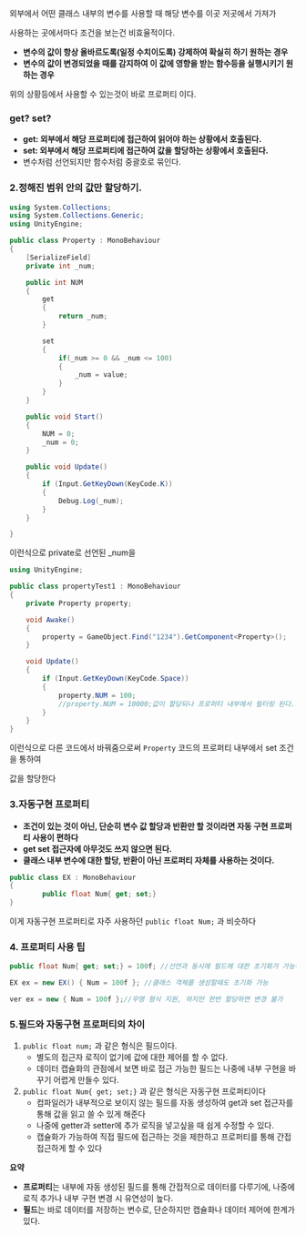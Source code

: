 외부에서 어떤 클래스 내부의 변수를 사용할 때 해당 변수를 이곳 저곳에서 가져가

사용하는 곳에서마다 조건을 보는건 비효율적이다.

- **변수의 값이 항상 올바르도록(일정 수치이도록) 강제하여 확실히 하기 원하는 경우**
- **변수의 값이 변경되었을 때를 감지하여 이 값에 영향을 받는 함수등을 실행시키기 원하는 경우**

위의 상황등에서 사용할 수 있는것이 바로 프로퍼티 이다.

### get? set?

- **get: 외부에서 해당 프로퍼티에 접근하여 읽어야 하는 상황에서 호출된다.**
- **set: 외부에서 해당 프로퍼티에 접근하여 값을 할당하는 상황에서 호출된다.**
- 변수처럼 선언되지만 함수처럼 중괄호로 묶인다.

### 2.정해진 범위 안의 값만 할당하기.

```csharp
using System.Collections;
using System.Collections.Generic;
using UnityEngine;

public class Property : MonoBehaviour
{
    [SerializeField]
    private int _num;

    public int NUM
    {
        get
        {
            return _num;
        }

        set
        {
            if(_num >= 0 && _num <= 100)
            {
                _num = value;
            }
        }
    }

    public void Start()
    {
        NUM = 0;
        _num = 0;
    }

    public void Update()
    {
        if (Input.GetKeyDown(KeyCode.K))
        {
            Debug.Log(_num);
        }
    }

}

```

이런식으로 private로 선언된 _num을 

```csharp
using UnityEngine;

public class propertyTest1 : MonoBehaviour
{
    private Property property;

    void Awake()
    {
        property = GameObject.Find("1234").GetComponent<Property>();
    }

    void Update()
    {
        if (Input.GetKeyDown(KeyCode.Space))
        {
            property.NUM = 100;
            //property.NUM = 10000;값이 할당되나 프로퍼티 내부에서 필터링 된다.
        }
    }
}

```

이런식으로 다른 코드에서 바꿔줌으로써 `Property` 코드의 프로퍼티 내부에서 set 조건을 통하여

값을 할당한다

### 3.자동구현 프로퍼티

- **조건이 있는 것이 아닌, 단순히 변수 값 할당과 반환만 할 것이라면 자동 구현 프로퍼티 사용이
편하다**
- **get set 접근자에 아무것도 쓰지 않으면 된다.**
- **클래스 내부 변수에 대한 할당, 반환이 아닌 프로퍼티 자체를 사용하는 것이다.**

```csharp
public class EX : MonoBehaviour
{
		public float Num{ get; set;}
}
```

이게 자동구현 프로퍼티로 자주 사용하던 `public float Num;` 과 비슷하다

### 4. 프로퍼티 사용 팁

```csharp
public float Num{ get; set;} = 100f; //선언과 동시에 필드에 대한 초기화가 가능하다

EX ex = new EX() { Num = 100f }; //클래스 객체를 생성할때도 초기화 가능

ver ex = new { Num = 100f };//무명 형식 지원, 하지만 한번 할당하면 변경 불가
```

### 5.필드와 자동구현 프로퍼티의 차이

1. `public float num;` 과 같은 형식은 필드이다.
    - 별도의 접근자 로직이 없기에 값에 대한 제어를 할 수 없다.
    - 데이터 캡슐화의 관점에서 보면 바로 접근 가능한 필드는 나중에 내부 구현을 바꾸기 어렵게 만들수 있다.
2. `public float Num{ get; set;}`  과 같은 형식은 자동구현 프로퍼티이다
    - 컴파일러가 내부적으로 보이지 않는 필드를 자동 생성하여   get과 set 접근자를 통해
    값을 읽고 쓸 수 있게 해준다
    - 나중에 getter과 setter에 추가 로직을 넣고싶을 때 쉽게 수정할 수 있다.
    - 캡슐화가 가능하여 직접 필드에 접근하는 것을 제한하고 프로퍼티를 통해
    간접 접근하게 할 수 있다

**요약**

- **프로퍼티**는 내부에 자동 생성된 필드를 통해 간접적으로 데이터를 다루기에, 나중에 로직 추가나 내부 구현 변경 시 유연성이 높다.
- **필드**는 바로 데이터를 저장하는 변수로, 단순하지만 캡슐화나 데이터 제어에 한계가 있다.